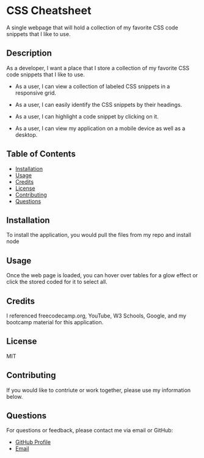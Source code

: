# CSS Cheatsheet
A single webpage that will hold a collection of my favorite CSS code snippets that I like to use.

## Description

As a developer, I want a place that I store a collection of my favorite CSS code snippets that I like to use.

* As a user, I can view a collection of labeled CSS snippets in a responsive grid.

* As a user, I can easily identify the CSS snippets by their headings.

* As a user, I can highlight a code snippet by clicking on it.

* As a user, I can view my application on a mobile device as well as a desktop.

## Table of Contents

- [Installation](#installation)
- [Usage](#usage)
- [Credits](#credits)
- [License](#license)
- [Contributing](#contributing)
- [Questions](#questions)

## Installation

To install the application, you would pull the files from my repo and install node

## Usage

Once the web page is loaded, you can hover over tables for a glow effect or click the stored coded for it to select all.

## Credits

I referenced freecodecamp.org, YouTube, W3 Schools, Google, and my bootcamp material for this application.

## License 

MIT

## Contributing

If you would like to contriute or work together, please use my information below.


## Questions

For questions or feedback, please contact me via email or GitHub:

- [GitHub Profile](https://github.com/brodi-xx)
- [Email](mailto:brodi.leblanc@gmail.com)